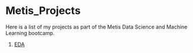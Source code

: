 # Metis_Projects

Here is a list of my projects as part of the Metis Data Science and Machine Learning bootcamp.

1. [EDA](https://github.com/atrinsarmadi/Metis_Projects/tree/main/EDA)
